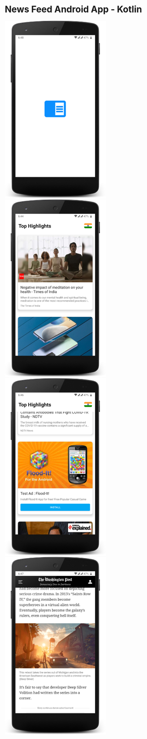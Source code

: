 # News Feed Android App - Kotlin

<img src="screenshots/splash.png" height="560" width="320" alt="Home Screen"></a>
<img src="screenshots/home.png" height="560" width="320" alt="Home Screen"></a>
<img src="screenshots/ads.png" height="560" width="320" alt="Home Screen"></a>
<img src="screenshots/webview.png" height="560" width="320" alt="Home Screen"></a>